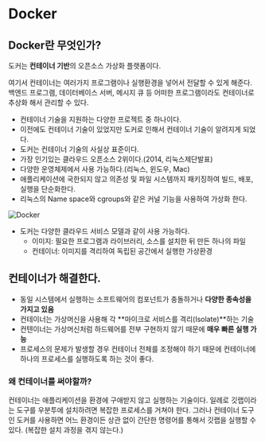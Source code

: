 # Docker

## Docker란 무엇인가?

도커는 **컨테이너 기반**의 오픈소스 가상화 플랫폼이다.

여기서 컨테이너는 여러가지 프로그램이나 실행환경을 넣어서 전달할 수 있게 해준다. 백엔드 프로그램, 데이터베이스 서버, 메시지 큐 등 어떠한 프로그램이라도 컨테이너로 추상화 해서 관리할 수 있다.

- 컨테이너 기술을 지원하는 다양한 프로젝트 중 하나이다.
- 이전에도 컨테이너 기술이 있었지만 도커로 인해서 컨테이너 기술이 알려지게 되었다.
- 도커는 컨테이너 기술의 사실상 표준이다.
- 가장 인기있는 클라우드 오픈소스 2위이다.(2014, 리눅스제단발표)
- 다양한 운영체제에서 사용 가능하다.(리눅스, 윈도우, Mac)
- 애플리케이션에 국한되지 않고 의존성 및 파일 시스템까지 패키징하여 빌드, 배포, 실행을 단순화한다.
- 리눅스의 Name space와 cgroups와 같은 커널 기능을 사용하여 가상화 한다.

![Docker](https://www.notion.so/image/https%3A%2F%2Fs3-us-west-2.amazonaws.com%2Fsecure.notion-static.com%2F69cc3331-af46-44a7-8dec-35d0450af170%2FUntitled.png?table=block&id=7881cbaf-036b-4275-8e7f-21aacb0c89b8&width=1520&userId=d0be2556-1401-4cc7-b7c3-16641d0e23d9&cache=v2)

- 도커는 다양한 클라우드 서비스 모델과 같이 사용 가능하다.
  - 이미지: 필요한 프로그램과 라이브러리, 소스를 설치한 뒤 만든 하나의 파일
  - 컨테이너: 이미지를 격리하여 독립된 공간에서 실행한 가상환경

## 컨테이너가 해결한다.

- 동일 시스템에서 실행하는 소프트웨어의 컴포넌트가 충돌하거나 **다양한 종속성을 가지고 있음**
- 컨테이너는 가상머신을 사용해 각 **마이크로 서비스를 격리(Isolate)**하는 기술
- 컨텐이너는 가상머신처럼 하드웨어를 전부 구현하지 않기 때문에 **매우 빠른 실행 가능**
- 프로세스의 문제가 발생할 경우 컨테이너 전체를 조정해야 하기 때문에 컨테이너에 하나의 프로세스를 실행하도록 하는 것이 좋다.

### 왜 컨테이너를 써야할까?

컨테이너는 애플리케이션을 환경에 구애받지 않고 실행하는 기술이다. 일례로 깃랩이라는 도구를 우분투에 설치하려면 복잡한 프로세스를 거쳐야 한다. 그러나 컨테이너 도구인 도커를 사용하면 어느 환경이든 상관 없이 간단한 명령어를 통해서 깃랩을 실행할 수 있다. (복잡한 설치 과정을 겪지 않는다.)

